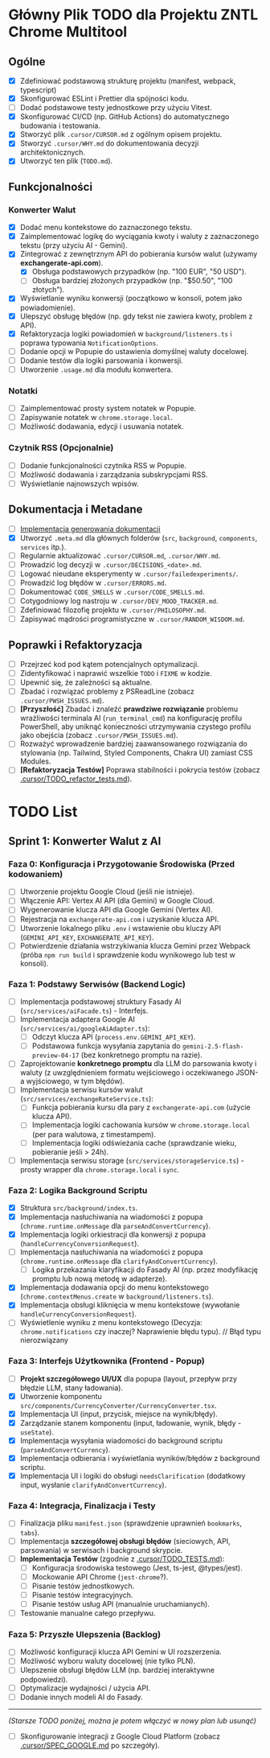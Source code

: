 # Główny Plik TODO dla Projektu ZNTL Chrome Multitool

## Ogólne

- [x] Zdefiniować podstawową strukturę projektu (manifest, webpack, typescript)
- [x] Skonfigurować ESLint i Prettier dla spójności kodu.
- [ ] Dodać podstawowe testy jednostkowe przy użyciu Vitest.
- [x] Skonfigurować CI/CD (np. GitHub Actions) do automatycznego budowania i testowania.
- [x] Stworzyć plik `.cursor/CURSOR.md` z ogólnym opisem projektu.
- [x] Stworzyć `.cursor/WHY.md` do dokumentowania decyzji architektonicznych.
- [x] Utworzyć ten plik (`TODO.md`).

## Funkcjonalności

### Konwerter Walut

- [x] Dodać menu kontekstowe do zaznaczonego tekstu.
- [x] Zaimplementować logikę do wyciągania kwoty i waluty z zaznaczonego tekstu (przy użyciu AI - Gemini).
- [x] Zintegrować z zewnętrznym API do pobierania kursów walut (używamy **exchangerate-api.com**).
  - [x] Obsługa podstawowych przypadków (np. "100 EUR", "50 USD").
  - [ ] Obsługa bardziej złożonych przypadków (np. "$50.50", "100 złotych").
- [x] Wyświetlanie wyniku konwersji (początkowo w konsoli, potem jako powiadomienie).
- [x] Ulepszyć obsługę błędów (np. gdy tekst nie zawiera kwoty, problem z API).
- [x] Refaktoryzacja logiki powiadomień w `background/listeners.ts` i poprawa typowania `NotificationOptions`.
- [ ] Dodanie opcji w Popupie do ustawienia domyślnej waluty docelowej.
- [ ] Dodanie testów dla logiki parsowania i konwersji.
- [ ] Utworzenie `.usage.md` dla modułu konwertera.

### Notatki

- [ ] Zaimplementować prosty system notatek w Popupie.
- [ ] Zapisywanie notatek w `chrome.storage.local`.
- [ ] Możliwość dodawania, edycji i usuwania notatek.

### Czytnik RSS (Opcjonalnie)

- [ ] Dodanie funkcjonalności czytnika RSS w Popupie.
- [ ] Możliwość dodawania i zarządzania subskrypcjami RSS.
- [ ] Wyświetlanie najnowszych wpisów.

## Dokumentacja i Metadane

- [ ] [Implementacja generowania dokumentacji](.cursor/TODO_docs_generation.md)
- [x] Utworzyć `.meta.md` dla głównych folderów (`src`, `background`, `components`, `services` itp.).
- [ ] Regularnie aktualizować `.cursor/CURSOR.md`, `.cursor/WHY.md`.
- [ ] Prowadzić log decyzji w `.cursor/DECISIONS_<date>.md`.
- [ ] Logować nieudane eksperymenty w `.cursor/failedexperiments/`.
- [ ] Prowadzić log błędów w `.cursor/ERRORS.md`.
- [ ] Dokumentować `CODE_SMELLS` w `.cursor/CODE_SMELLS.md`.
- [ ] Cotygodniowy log nastroju w `.cursor/DEV_MOOD_TRACKER.md`.
- [ ] Zdefiniować filozofię projektu w `.cursor/PHILOSOPHY.md`.
- [ ] Zapisywać mądrości programistyczne w `.cursor/RANDOM_WISDOM.md`.

## Poprawki i Refaktoryzacja

- [ ] Przejrzeć kod pod kątem potencjalnych optymalizacji.
- [ ] Zidentyfikować i naprawić wszelkie `TODO` i `FIXME` w kodzie.
- [ ] Upewnić się, że zależności są aktualne.
- [ ] Zbadać i rozwiązać problemy z PSReadLine (zobacz `.cursor/PWSH_ISSUES.md`).
- [ ] **[Przyszłość]** Zbadać i znaleźć **prawdziwe rozwiązanie** problemu wrażliwości terminala AI (`run_terminal_cmd`) na konfigurację profilu PowerShell, aby uniknąć konieczności utrzymywania czystego profilu jako obejścia (zobacz `.cursor/PWSH_ISSUES.md`).
- [ ] Rozważyć wprowadzenie bardziej zaawansowanego rozwiązania do stylowania (np. Tailwind, Styled Components, Chakra UI) zamiast CSS Modules.
- [ ] **[Refaktoryzacja Testów]** Poprawa stabilności i pokrycia testów (zobacz [.cursor/TODO_refactor_tests.md](.cursor/TODO_refactor_tests.md)).

# TODO List

## Sprint 1: Konwerter Walut z AI

### Faza 0: Konfiguracja i Przygotowanie Środowiska (Przed kodowaniem)

-   [ ] Utworzenie projektu Google Cloud (jeśli nie istnieje).
-   [ ] Włączenie API: Vertex AI API (dla Gemini) w Google Cloud.
-   [ ] Wygenerowanie klucza API dla Google Gemini (Vertex AI).
-   [ ] Rejestracja na `exchangerate-api.com` i uzyskanie klucza API.
-   [ ] Utworzenie lokalnego pliku `.env` i wstawienie obu kluczy API (`GEMINI_API_KEY`, `EXCHANGERATE_API_KEY`).
-   [ ] Potwierdzenie działania wstrzykiwania klucza Gemini przez Webpack (próba `npm run build` i sprawdzenie kodu wynikowego lub test w konsoli).

### Faza 1: Podstawy Serwisów (Backend Logic)

-   [ ] Implementacja podstawowej struktury Fasady AI (`src/services/aiFacade.ts`) - Interfejs.
-   [ ] Implementacja adaptera Google AI (`src/services/ai/googleAiAdapter.ts`):
    -   [ ] Odczyt klucza API (`process.env.GEMINI_API_KEY`).
    -   [ ] Podstawowa funkcja wysyłania zapytania do `gemini-2.5-flash-preview-04-17` (bez konkretnego promptu na razie).
-   [ ] Zaprojektowanie **konkretnego promptu** dla LLM do parsowania kwoty i waluty (z uwzględnieniem formatu wejściowego i oczekiwanego JSON-a wyjściowego, w tym błędów).
-   [ ] Implementacja serwisu kursów walut (`src/services/exchangeRateService.ts`):
    -   [ ] Funkcja pobierania kursu dla pary z `exchangerate-api.com` (użycie klucza API).
    -   [ ] Implementacja logiki cachowania kursów w `chrome.storage.local` (per para walutowa, z timestampem).
    -   [ ] Implementacja logiki odświeżania cache (sprawdzanie wieku, pobieranie jeśli > 24h).
-   [ ] Implementacja serwisu storage (`src/services/storageService.ts`) - prosty wrapper dla `chrome.storage.local` i `sync`.

### Faza 2: Logika Background Scriptu

-   [x] Struktura `src/background/index.ts`.
-   [x] Implementacja nasłuchiwania na wiadomości z popupa (`chrome.runtime.onMessage` dla `parseAndConvertCurrency`).
-   [x] Implementacja logiki orkiestracji dla konwersji z popupa (`handleCurrencyConversionRequest`).
-   [ ] Implementacja nasłuchiwania na wiadomości z popupa (`chrome.runtime.onMessage` dla `clarifyAndConvertCurrency`).
    -   [ ] Logika przekazania klaryfikacji do Fasady AI (np. przez modyfikację promptu lub nową metodę w adapterze).
-   [x] Implementacja dodawania opcji do menu kontekstowego (`chrome.contextMenus.create` w `background/listeners.ts`).
-   [x] Implementacja obsługi kliknięcia w menu kontekstowe (wywołanie `handleCurrencyConversionRequest`).
-   [ ] Wyświetlenie wyniku z menu kontekstowego (Decyzja: `chrome.notifications` czy inaczej? Naprawienie błędu typu). // Błąd typu nierozwiązany

### Faza 3: Interfejs Użytkownika (Frontend - Popup)

-   [ ] **Projekt szczegółowego UI/UX** dla popupa (layout, przepływ przy błędzie LLM, stany ładowania).
-   [x] Utworzenie komponentu `src/components/CurrencyConverter/CurrencyConverter.tsx`.
-   [x] Implementacja UI (input, przycisk, miejsce na wynik/błędy).
-   [x] Zarządzanie stanem komponentu (input, ładowanie, wynik, błędy - `useState`).
-   [x] Implementacja wysyłania wiadomości do background scriptu (`parseAndConvertCurrency`).
-   [x] Implementacja odbierania i wyświetlania wyników/błędów z background scriptu.
-   [x] Implementacja UI i logiki do obsługi `needsClarification` (dodatkowy input, wysłanie `clarifyAndConvertCurrency`).

### Faza 4: Integracja, Finalizacja i Testy

-   [ ] Finalizacja pliku `manifest.json` (sprawdzenie uprawnień `bookmarks`, `tabs`).
-   [ ] Implementacja **szczegółowej obsługi błędów** (sieciowych, API, parsowania) w serwisach i background skrypcie.
-   [ ] **Implementacja Testów** (zgodnie z [.cursor/TODO_TESTS.md](.cursor/TODO_TESTS.md)):
    -   [ ] Konfiguracja środowiska testowego (Jest, ts-jest, @types/jest).
    -   [ ] Mockowanie API Chrome (`jest-chrome`?).
    -   [ ] Pisanie testów jednostkowych.
    -   [ ] Pisanie testów integracyjnych.
    -   [ ] Pisanie testów usług API (manualnie uruchamianych).
-   [ ] Testowanie manualne całego przepływu.

### Faza 5: Przyszłe Ulepszenia (Backlog)

-   [ ] Możliwość konfiguracji klucza API Gemini w UI rozszerzenia.
-   [ ] Możliwość wyboru waluty docelowej (nie tylko PLN).
-   [ ] Ulepszenie obsługi błędów LLM (np. bardziej interaktywne podpowiedzi).
-   [ ] Optymalizacje wydajności / użycia API.
-   [ ] Dodanie innych modeli AI do Fasady.

---
*(Starsze TODO poniżej, można je potem włączyć w nowy plan lub usunąć)*

-   [ ] Skonfigurowanie integracji z Google Cloud Platform (zobacz [.cursor/SPEC_GOOGLE.md](.cursor/SPEC_GOOGLE.md) po szczegóły). 